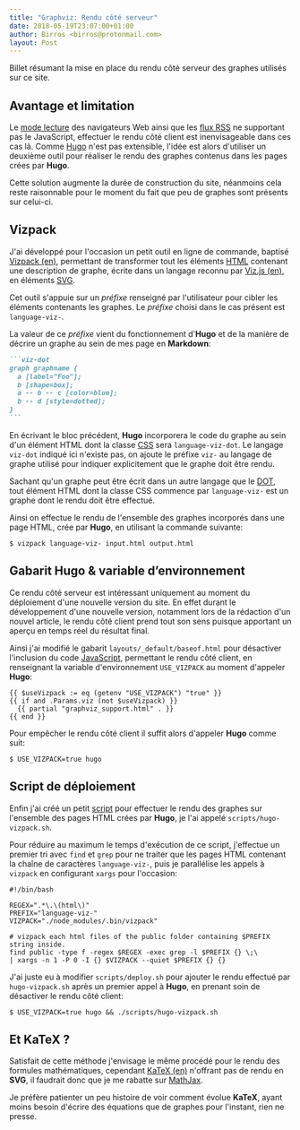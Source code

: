 ```yaml
---
title: "Graphviz: Rendu côté serveur"
date: 2018-05-19T23:07:00+01:00
author: Birros <birros@protonmail.com>
layout: Post
---
```


Billet résumant la mise en place du rendu côté serveur des graphes utilisés sur
ce site.

<!-- more -->

## Avantage et limitation

Le [mode lecture] des navigateurs Web ainsi que les [flux RSS] ne supportant pas
le JavaScript, effectuer le rendu côté client est inenvisageable dans ces cas
là. Comme [Hugo] n'est pas extensible, l'idée est alors d'utiliser un deuxième
outil pour réaliser le rendu des graphes contenus dans les pages crées par
__Hugo__.

Cette solution augmente la durée de construction du site, néanmoins cela reste
raisonnable pour le moment du fait que peu de graphes sont présents sur
celui-ci.

## Vizpack

J'ai développé pour l'occasion un petit outil en ligne de commande, baptisé
[Vizpack (en)], permettant de transformer tout les éléments [HTML] contenant une
description de graphe, écrite dans un langage reconnu par [Viz.js (en)], en
éléments [SVG].

Cet outil s'appuie sur un _préfixe_ renseigné par l'utilisateur pour cibler les
éléments contenants les graphes. Le _préfixe_ choisi dans le cas présent est
`language-viz-`.

La valeur de ce _préfixe_ vient du fonctionnement d'__Hugo__ et de la manière de
décrire un graphe au sein de mes page en __Markdown__:

````markdown
```viz-dot
graph graphname {
  a [label="Foo"];
  b [shape=box];
  a -- b -- c [color=blue];
  b -- d [style=dotted];
}
```
````

En écrivant le bloc précédent, __Hugo__ incorporera le code du graphe au sein
d'un élément HTML dont la classe [CSS] sera `language-viz-dot`. Le langage
`viz-dot` indiqué ici n'existe pas, on ajoute le préfixe `viz-` au langage de
graphe utilisé pour indiquer explicitement que le graphe doit être rendu.

Sachant qu'un graphe peut être écrit dans un autre langage que le [DOT], tout
élément HTML dont la classe CSS commence par `language-viz-` est un graphe dont
le rendu doit être effectué.

Ainsi on effectue le rendu de l'ensemble des graphes incorporés dans une page
HTML, crée par __Hugo__, en utilisant la commande suivante:

```shell
$ vizpack language-viz- input.html output.html
```

## Gabarit Hugo & variable d’environnement

Ce rendu côté serveur est intéressant uniquement au moment du déploiement d'une
nouvelle version du site. En effet durant le développement d'une nouvelle
version, notamment lors de la rédaction d'un nouvel article, le rendu côté
client prend tout son sens puisque apportant un aperçu en temps réel du résultat
final.

Ainsi j'ai modifié le gabarit `layouts/_default/baseof.html` pour désactiver
l'inclusion du code [JavaScript], permettant le rendu côté client, en
renseignant la variable d'environnement `USE_VIZPACK` au moment d'appeler
__Hugo__:

```go-template-html
{{ $useVizpack := eq (getenv "USE_VIZPACK") "true" }}
{{ if and .Params.viz (not $useVizpack) }}
  {{ partial "graphviz_support.html" . }}
{{ end }}
```

Pour empêcher le rendu côté client il suffit alors d'appeler __Hugo__ comme
suit:

```shell
$ USE_VIZPACK=true hugo
```

## Script de déploiement

Enfin j'ai créé un petit [script] pour effectuer le rendu des graphes sur
l'ensemble des pages HTML crées par __Hugo__, je l'ai appelé
`scripts/hugo-vizpack.sh`.

Pour réduire au maximum le temps d'exécution de ce script, j'effectue un premier
tri avec `find` et `grep` pour ne traiter que les pages HTML contenant la chaîne
de caractères `language-viz-`, puis je parallélise les appels à `vizpack` en
configurant `xargs` pour l'occasion:

```shell
#!/bin/bash

REGEX=".*\.\(html\)"
PREFIX="language-viz-"
VIZPACK="./node_modules/.bin/vizpack"

# vizpack each html files of the public folder containing $PREFIX string inside.
find public -type f -regex $REGEX -exec grep -l $PREFIX {} \;\
| xargs -n 1 -P 0 -I {} $VIZPACK --quiet $PREFIX {} {}
```

J'ai juste eu à modifier `scripts/deploy.sh` pour ajouter le rendu effectué par
`hugo-vizpack.sh` après un premier appel à __Hugo__, en prenant soin de
désactiver le rendu côté client:

```shell
$ USE_VIZPACK=true hugo && ./scripts/hugo-vizpack.sh
```

## Et KaTeX ?

Satisfait de cette méthode j'envisage le même procédé pour le rendu des formules
mathématiques, cependant [KaTeX (en)] n'offrant pas de rendu en __SVG__, il
faudrait donc que je me rabatte sur [MathJax].

Je préfère patienter un peu histoire de voir comment évolue __KaTeX__, ayant
moins besoin d'écrire des équations que de graphes pour l'instant, rien ne
presse.

<!-- Liens -->

[mode lecture]: https://support.mozilla.org/fr/kb/retirer-tout-le-superflu-des-pages-web-grace-au-mode-lecture
[flux RSS]: https://fr.wikipedia.org/wiki/RSS
[Hugo]: https://fr.wikipedia.org/wiki/Hugo_(logiciel)
[HTML]: https://fr.wikipedia.org/wiki/Hypertext_Markup_Language
[Viz.js (en)]: https://github.com/mdaines/viz.js
[SVG]: https://fr.wikipedia.org/wiki/Scalable_Vector_Graphics
[CSS]: https://fr.wikipedia.org/wiki/Feuilles_de_style_en_cascade
[DOT]: https://fr.wikipedia.org/wiki/DOT_(langage)
[JavaScript]: https://fr.wikipedia.org/wiki/JavaScript
[script]: https://fr.wikipedia.org/wiki/Langage_de_script
[KaTeX (en)]: https://khan.github.io/KaTeX/
[MathJax]: https://fr.wikipedia.org/wiki/MathJax
[Vizpack (en)]: https://github.com/birros/vizpack
